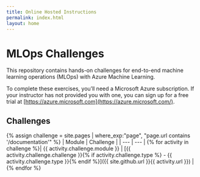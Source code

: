 ```yaml
---
title: Online Hosted Instructions
permalink: index.html
layout: home
---
```


# MLOps Challenges

This repository contains hands-on challenges for end-to-end machine learning operations (MLOps) with Azure Machine Learning.

To complete these exercises, you’ll need a Microsoft Azure subscription. If your instructor has not provided you with one, you can sign up for a free trial at [https://azure.microsoft.com](https://azure.microsoft.com/).

## Challenges

{% assign challenge = site.pages | where_exp:"page", "page.url contains '/documentation'" %}
| Module | Challenge |
| --- | --- | 
{% for activity in challenge  %}| {{ activity.challenge.module }} | [{{ activity.challenge.challenge }}{% if activity.challenge.type %} - {{ activity.challenge.type }}{% endif %}]({{ site.github.url }}{{ activity.url }}) |
{% endfor %}


